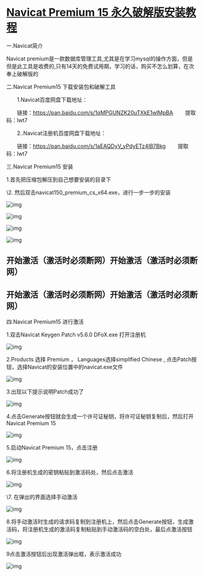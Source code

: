 # [Navicat Premium 15 永久破解版安装教程](https://www.cnblogs.com/liangweitao/p/18179478)

一.Navicat简介

Navicat premium是一款数据库管理工具,尤其是在学习mysql的操作方面，但是但是此工具是收费的,只有14天的免费试用期，学习的话，购买不怎么划算，在次奉上破解版的

二.Navicat Premium15 下载安装包和破解工具

　　1.Navicat百度网盘下载地址：

　　链接：https://pan.baidu.com/s/1qMPGUNZK20uTXkE1wlMpBA
　　提取码：lwt7

　　2..Navicat注册机百度网盘下载地址：

　　链接：https://pan.baidu.com/s/1aEAQDyV_yPdyETz4lB7Bkg
　　提取码：lwt7

三.Navicat Premium15 安装

1.首先把压缩包解压到自己想要安装的目录下

\2. 然后双击navicat150_premium_cs_x64.exe，进行一步一步的安装

![img](https://img2024.cnblogs.com/blog/1515735/202405/1515735-20240508132431695-1673536242.png)

 

![img](https://img2024.cnblogs.com/blog/1515735/202405/1515735-20240508132449919-100477243.png)

 

![img](https://img2024.cnblogs.com/blog/1515735/202405/1515735-20240508132506331-1728750041.png)

 

![img](https://img2024.cnblogs.com/blog/1515735/202405/1515735-20240508132516381-791873978.png)

 

## 开始激活（激活时必须断网）开始激活（激活时必须断网）

## 开始激活（激活时必须断网）开始激活（激活时必须断网）

 

 四.Navicat Premium15 进行激活

1.双击Navicat Keygen Patch v5.6.0 DFoX.exe 打开注册机

![img](https://img2024.cnblogs.com/blog/1515735/202405/1515735-20240508132632396-1894064897.png)

 

 

 2.Products 选择 Premium ， Languages选择simpllfied Chinese , 点击Patch按钮，选择Navicat的安装位置中的navicat.exe文件

![img](https://img2024.cnblogs.com/blog/1515735/202405/1515735-20240508132653874-1176869438.png)

 

 3.出现以下提示说明Patch成功了

![img](https://img2024.cnblogs.com/blog/1515735/202405/1515735-20240508132713059-885274752.png)

 

4.点击Generate按钮就会生成一个许可证秘钥，将许可证秘钥复制后，然后打开Navicat Premium 15

![img](https://img2024.cnblogs.com/blog/1515735/202405/1515735-20240508132737204-1337340959.png)

 

 5.启动Navicat Premium 15，点击注册

![img](https://img2024.cnblogs.com/blog/1515735/202405/1515735-20240508132755302-1045208776.png)

 

 6.将注册机生成的密钥粘贴到激活码处，然后点击激活

![img](https://img2024.cnblogs.com/blog/1515735/202405/1515735-20240508132815450-1486221468.png)

 \7. 在弹出的界面选择手动激活

![img](https://img2024.cnblogs.com/blog/1515735/202405/1515735-20240508132833324-1473730142.png)

 

 

 8.将手动激活时生成的请求码复制到注册机上，然后点击Generate按钮，生成激活码，将注册机生成的激活码复制粘贴到手动激活码的空白处，最后点激活按钮

![img](https://img2024.cnblogs.com/blog/1515735/202405/1515735-20240508132849290-1561142372.png)

 

 9点击激活按钮后出现激活弹出框，表示激活成功

![img](https://img2024.cnblogs.com/blog/1515735/202405/1515735-20240508132905866-1033376922.png)

 